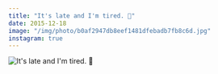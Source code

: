 ```yaml
---
title: "It's late and I'm tired. 🌚"
date: 2015-12-18
image: "/img/photo/b0af2947db8eef1481dfebadb7fb8c6d.jpg"
instagram: true
---
```


![It's late and I'm tired. 🌚](/img/photo/b0af2947db8eef1481dfebadb7fb8c6d.jpg)
